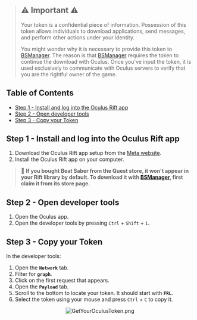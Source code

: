 > ## ⚠️ Important ⚠️
>
> Your token is a confidential piece of information. Possession of this token allows individuals to download applications, send messages, and perform other actions under your identity.
>
> You might wonder why it is necessary to provide this token to [BSManager](https://www.bsmanager.io). The reason is that [BSManager](https://www.bsmanager.io) requires the token to continue the download with Oculus. Once you've input the token, it is used exclusively to communicate with Oculus servers to verify that you are the rightful owner of the game.

## Table of Contents

- [Step 1 - Install and log into the Oculus Rift app](#step-1---install-and-log-into-the-oculus-rift-app)
- [Step 2 - Open developer tools](#step-2---open-developer-tools)
- [Step 3 - Copy your Token](#step-3---copy-your-token)

## Step 1 - Install and log into the Oculus Rift app

1. Download the Oculus Rift app setup from the [Meta website](https://www.oculus.com/rift/setup/).
2. Install the Oculus Rift app on your computer.

> 📍 __If you bought Beat Saber from the Quest store, it won't appear in your Rift library by default. To download it with [BSManager](https://www.bsmanager.io), first claim it from its store page.__

## Step 2 - Open developer tools

1. Open the Oculus app.
2. Open the developer tools by pressing `Ctrl` + `Shift` + `i`.

## Step 3 - Copy your Token

In the developer tools:

1. Open the __`Network`__ tab.
2. Filter for __`graph`__.
3. Click on the first request that appears.
4. Open the __`Payload`__ tab.
5. Scroll to the bottom to locate your token. It should start with __`FRL`__.
6. Select the token using your mouse and press `Ctrl` + `C` to copy it.

<div align="center">
    <img src="../wiki/Guides/Login/Get-your-oculus-token/GetYourOculusToken.png" alt="GetYourOculusToken.png" />
</div>
